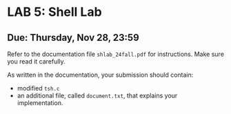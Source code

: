 # LAB 5: Shell Lab

## **Due: Thursday, Nov 28, 23:59**

Refer to the documentation file `shlab_24fall.pdf` for instructions. Make sure you read it carefully. 

As written in the documentation, your submission should contain:
- modified `tsh.c`
- an additional file, called `document.txt`, that explains your implementation.